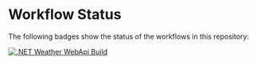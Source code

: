 # Workflow Status

The following badges show the status of the workflows in this repository:

[![.NET Weather WebApi Build](https://github.com/prasadhonrao/github-actions-workshop/actions/workflows/dotnet-weather-webapi-build-ubntu-runner.yml/badge.svg)](https://github.com/prasadhonrao/github-actions-workshop/actions/workflows/dotnet-weather-webapi-build-ubntu-runner.yml)
